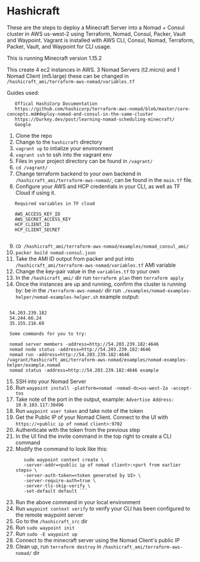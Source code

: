 # Hashicraft

These are the steps to deploy a Minecraft Server into a Nomad + Consul cluster in AWS us-west-2 using Terraform, Nomad, Consul, Packer, Vault and Waypoint. Vagrant is installed with AWS CLI, Consul, Nomad, Terraform, Packer, Vault, and Waypoint for CLI usage.

This is running Minecraft version 1.15.2

This create 4 ec2 instances in AWS. 3 Nomad Servers (t2.micro) and 1 Nomad Client (m5.large) these can be changed in `/hashicraft_ami/terraform-aws-nomad/variables.tf`

Guides used:

```
   Offical HashiCorp Documentation
   https://github.com/hashicorp/terraform-aws-nomad/blob/master/core-concepts.md#deploy-nomad-and-consul-in-the-same-cluster
   https://burkey.dev/post/learning-nomad-scheduling-minecraft/
   Google
```

1. Clone the repo
2. Change to the `hashicraft` directory
3. `vagrant up` to intialize your environment
4. `vagrant ssh` to ssh into the vagrant env
5. Files in your project directory can be found in `/vagrant/`
6. `cd /vagrant/`
7. Change terraform backend to your own backend in `/hashicraft_ami/terraform-aws-nomad/`, can be found in the `main.tf` file.
8. Configure your AWS and HCP credentials in your CLI, as well as TF Cloud if using it. 
``` 
   Required variables in TF cloud

   AWS_ACCESS_KEY_ID
   AWS_SECRET_ACCESS_KEY
   HCP_CLIENT_ID
   HCP_CLIENT_SECRET
   
```
9. `CD /hashicraft_ami/terraform-aws-nomad/examples/nomad_consul_ami/`
10. `packer build nomad-consul.json`
11. Take the AMI ID output from packer and put into `/hashicraft_ami/terraform-aws-nomad/variables.tf` AMI variable
12. Change the key-pair value in the `variables.tf` to your own
13. In the `/hashicraft_ami/` dir run `terraform plan` then `terraform apply`
14. Once the instances are up and running, confirm the cluster is running by:
   be in the `/terraform-aws-nomad/` dir
   run `./examples/nomad-examples-helper/nomad-examples-helper.sh`
   example output:
   ```Your Nomad servers are running at the following IP addresses:

    54.203.239.182
    54.244.66.24
    35.155.216.69

    Some commands for you to try:

    nomad server members -address=http://54.203.239.182:4646
    nomad node status -address=http://54.203.239.182:4646
    nomad run -address=http://54.203.239.182:4646 /vagrant/hashicraft_ami/terraform-aws-nomad/examples/nomad-examples-helper/example.nomad
    nomad status -address=http://54.203.239.182:4646 example
   ```
15. SSH into your Nomad Server
16. Run `waypoint install -platform=nomad -nomad-dc=us-west-2a -accept-tos`
17. Take note of the port in the output, example:
```Advertise Address: 10.0.103.117:30496```
18. Run `waypoint user token` and take note of the token
19. Get the Public IP of your Nomad Client. Connect to the UI with `https://<public ip of nomad client>:9702 `
20. Authenticate with the token from the previous step
21. In the UI find the invite command in the top right to create a CLI command
22. Modify the command to look like this:
    ``` 
       sudo waypoint context create \
       -server-addr=<public ip of nomad client>:<port from earlier steps> \
       -server-auth-token=<token generated by UI> \
       -server-require-auth=true \
       -server-tls-skip-verify \
       -set-default default ```
23. Run the above command in your local environment
24. Run `waypoint context verify` to verify your CLI has been configured to the remote waypoint server
25. Go to the `/hashicraft_src` dir
26. Run `sudo waypoint init`
27. Run `sudo -E waypoint up`
28. Connect to the minecraft server using the Nomad Client's public IP
29. Clean up, run `terraform destroy` in `/hashicraft_ami/terraform-aws-nomad/` dir
